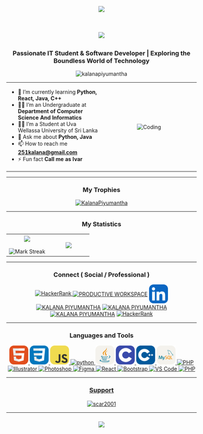 <p align="center" ><img  src = "https://github.com/7oSkaaa/7oSkaaa/blob/main/Images/about_me.gif?raw=true" width = 100px></p>
<h1 align="center">
    <img src="https://readme-typing-svg.herokuapp.com/?font=Righteous&size=35&center=true&vCenter=true&width=500&height=70&duration=4000&lines=Hi+There!+👋;+I'm+Kalana+Piyumantha!;" />
</h1>
<h3 align="center">Passionate IT Student & Software Developer | Exploring the Boundless World of Technology</h3>
<p align="center"> <img src="https://komarev.com/ghpvc/?username=kalanapiyumantha&label=Profile%20views&color=0e75b6&style=flat" alt="kalanapiyumantha" /> </p>

<table align="center">
<tr border="none">
<td width="50%" align="left">
  
- 🌱 I’m currently learning **Python, React, Java, C++**
- 🧑‍🎓 I’m an Undergraduate at **Department of Computer Science And Informatics**
- 🧑‍🎓 I’m a Student at Uva Wellassa University of Sri Lanka
- 💬 Ask me about **Python, Java**
- 📫 How to reach me **251kalana@gmail.com**
- ⚡ Fun fact **Call me as Ivar**


</td>
<td width="50%" align="center">

  <img align="center" alt="Coding" width="450" src="https://repository-images.githubusercontent.com/588181932/e36ec678-7984-4cdd-8e4c-a3932772ff8e">

  
  </td>
</tr>
</table>

---

<h3 align="center">My Trophies</h3>
<p align="center"> <a href="https://github.com/ryo-ma/github-profile-trophy"><img src="https://github-profile-trophy.vercel.app/?username=KalanaPiyumantha&theme=darkhub" alt="KalanaPiyumantha" /></a> </p>

---

<h3 align="center">My Statistics</h3>
<p align="center">
<table align="center">
<tr border="none">
<td width="50%" align="center">
  
  <img  align="center"  src="https://github-readme-stats.vercel.app/api?username=kalanapiyumantha&theme=dark&show_icons=true&count_private=true" />
  <br></br>
 <img  title="Streak Stats" alt="Mark Streak" src="https://github-readme-streak-stats.herokuapp.com/?user=KalanaPiyumantha&theme=dark&hide_border=false" /> 
</td>
<td width="50%" align="center">
 <img  align="center"  src="https://github-readme-stats.anuraghazra1.vercel.app/api/top-langs/?username=KalanaPiyumantha&theme=dark&hide_border=false&no-bg=true&no-frame=true&langs_count=10"/>
  

 
  
  </td>
</tr>
</table>

---

<h3 align="center">Connect ( Social / Professional )</h3>
<p align="center">
<a href="https://www.hackerrank.com/profile/251kalana" target="_blank" rel="noreferrer">
<img src="https://upload.wikimedia.org/wikipedia/commons/6/65/HackerRank_logo.png" alt="HackerRank" width="50" height="50" />
</a>
<a href="https://www.youtube.com/@KalanaPiyumantha" target="blank"><img align="center" src="https://static-00.iconduck.com/assets.00/youtube-icon-2048x2048-gedp2icy.png" alt="PRODUCTIVE WORKSPACE" height="50" width="50" /></a>
<a href="https://www.linkedin.com/in/kalana-piyumantha/?trk=opento_sprofile_topcard" target="blank"><img align="center" src="https://github.com/tandpfun/skill-icons/blob/main/icons/LinkedIn.svg" alt="KALANA PIYUMANTHA" height="50" width="50" /></a>
<a href="https://stackoverflow.com/users/25231714/kalana-piyumantha" target="blank"><img align="center" src="https://raw.githubusercontent.com/rahuldkjain/github-profile-readme-generator/master/src/images/icons/Social/stack-overflow.svg" alt="KALANA PIYUMANTHA" height="50" width="50" /></a>
<a href="https://web.facebook.com/kalana.willaddaragamage" target="blank"><img align="center" src="https://raw.githubusercontent.com/rahuldkjain/github-profile-readme-generator/master/src/images/icons/Social/facebook.svg" alt="KALANA PIYUMANTHA" height="50" width="50" /></a>
<a href="" target="blank"><img align="center" src="https://www.edigitalagency.com.au/wp-content/uploads/new-Instagram-icon-png-full-colour.png" alt="KALANA PIYUMANTHA" height="50" width="50" /></a>
<a href="https://www.hackerrank.com/profile/251kalana" target="_blank" rel="noreferrer">
<img src="https://upload.wikimedia.org/wikipedia/commons/6/65/HackerRank_logo.png" alt="HackerRank" width="50" height="50" />
</a>
</p>

---

<h3 align="center">Languages and Tools</h3>
<p align="center">
<a href="https://www.w3.org/html/" target="_blank" rel="noreferrer"> <img src="https://github.com/tandpfun/skill-icons/blob/main/icons/HTML.svg" alt="HTML5" width="50" height="50"/> </a>    
 <a href="https://www.w3schools.com/css/" target="_blank" rel="noreferrer"> <img src="https://github.com/tandpfun/skill-icons/blob/main/icons/CSS.svg" alt="CSS3" width="50" height="50"/> </a>    
<a href="https://developer.mozilla.org/en-US/docs/Web/JavaScript" target="_blank" rel="noreferrer"> <img src="https://github.com/tandpfun/skill-icons/blob/main/icons/JavaScript.svg" alt="javascript" width="50" height="50"/> </a>    
<a href="https://www.python.org" target="_blank" rel="noreferrer"> <img src="https://github.com/Scar1109/skill-icons/blob/main/icons/Python-Light.svg" alt="python" width="50" height="50"/> </a>    
<a href="https://www.java.com" target="_blank" rel="noreferrer"> <img src="https://github.com/tandpfun/skill-icons/blob/main/icons/Java-Light.svg" alt="Java" width="50" height="50"/> </a>    
<a href="https://www.cprogramming.com/" target="_blank" rel="noreferrer"> <img src="https://github.com/tandpfun/skill-icons/blob/main/icons/C.svg" alt="C" width="50" height="50"/> </a>    
<a href="https://www.w3schools.com/cpp/" target="_blank" rel="noreferrer"> <img src="https://github.com/tandpfun/skill-icons/blob/main/icons/CPP.svg" alt="C++" width="50" height="50"/> </a>
<a href="https://www.mysql.com/" target="_blank" rel="noreferrer"> <img src="https://github.com/tandpfun/skill-icons/blob/main/icons/MySQL-Light.svg" alt="MySQL" width="50" height="50"/> </a>
<a href="https://www.php.net" target="_blank" rel="noreferrer"> <img src="https://github.com/Scar1109/skill-icons/blob/Scar1109/icons/PHP-Light.svg" alt="PHP" width="50" height="50"/> </a>
<a href="https://www.illustrator.com/en" target="_blank" rel="noreferrer"> <img src="https://github.com/Scar1109/skill-icons/blob/Scar1109/icons/Illustrator.svg" alt="Illustrator" width="50" height="50"/> </a>
<a href="https://www.photoshop.com/en" target="_blank" rel="noreferrer"> <img src="https://github.com/Scar1109/skill-icons/blob/Scar1109/icons/Photoshop.svg" alt="Photoshop" width="50" height="50"/> </a>
<a href="https://www.figma.com/" target="_blank" rel="noreferrer"> <img src="https://github.com/Scar1109/skill-icons/blob/main/icons/Figma-Light.svg" alt="Figma" width="50" height="50"/> </a>
</a>
    <a href="https://reactjs.org/" target="_blank" rel="noreferrer">
  <img src="https://github.com/Scar1109/skill-icons/blob/Scar1109/icons/React-Dark.svg" alt="React" width="50" height="50" />
</a>
<a href="https://getbootstrap.com/" target="_blank" rel="noreferrer">
  <img src="https://github.com/Scar1109/skill-icons/blob/Scar1109/icons/Bootstrap.svg" alt="Bootstrap" width="50" height="50" />
</a>
<a href="https://code.visualstudio.com/" target="_blank" rel="noreferrer">
  <img src="https://github.com/Scar1109/skill-icons/blob/Scar1109/icons/VSCode-Dark.svg" alt="VS Code" width="50" height="50" />
</a>

<a href="https://www.php.net/" target="_blank" rel="noreferrer">
  <img src="https://github.com/Scar1109/skill-icons/blob/Scar1109/icons/PHP-Dark.svg" alt="PHP" width="50" height="50" />

</p>

---

<h3 align="center">Support</h3>
<p align="center"><a href=""> <img align="center" src="https://cdn.buymeacoffee.com/buttons/v2/default-yellow.png" height="50" width="210" alt="scar2001" /></a></p>
<hr/>
<h3 align="center">
    <img src="https://readme-typing-svg.herokuapp.com/?font=Righteous&size=25&center=true&vCenter=true&width=500&height=70&duration=4000&lines=Thanks+for+visiting!+✌️;+Shoot+me+a+message+on+Linkedin!;I'm+always+down+to+collab+:)">
</h3>
